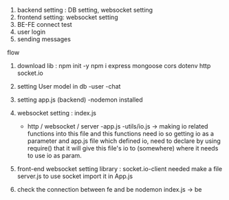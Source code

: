 1. backend setting : DB setting, websocket setting
2. frontend setting: websocket setting
3. BE-FE connect test
4. user login 
5. sending messages

flow
1. download lib : npm init -y 
npm i express mongoose cors dotenv http socket.io
2. setting User model in db
    -user
    -chat
3. setting app.js (backend)
    -nodemon installed

4. websocket setting : index.js
    - http / websocket / server -app.js
    -utils/io.js -> making io related functions into this file and this functions need io
    so getting io as a parameter and app.js file which defined io, need to declare by using require()
    that it will give this file's io to (somewhere) where it needs to use io as param.

5. front-end websocket setting 
    library : socket.io-client needed
    make a file server.js to use socket
    import it in App.js

6. check the connection between fe and be
    nodemon index.js -> be
